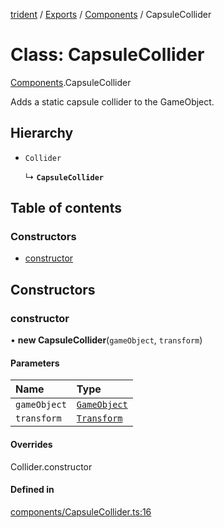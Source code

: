 [trident](../README.md) / [Exports](../modules.md) / [Components](../modules/Components.md) / CapsuleCollider

# Class: CapsuleCollider

[Components](../modules/Components.md).CapsuleCollider

Adds a static capsule collider to the GameObject.

## Hierarchy

- `Collider`

  ↳ **`CapsuleCollider`**

## Table of contents

### Constructors

- [constructor](Components.CapsuleCollider.md#constructor)

## Constructors

### constructor

• **new CapsuleCollider**(`gameObject`, `transform`)

#### Parameters

| Name | Type |
| :------ | :------ |
| `gameObject` | [`GameObject`](GameObject.md) |
| `transform` | [`Transform`](Components.Transform.md) |

#### Overrides

Collider.constructor

#### Defined in

[components/CapsuleCollider.ts:16](https://github.com/AIFanatic/Trident/blob/44c915e/src/components/CapsuleCollider.ts#L16)
